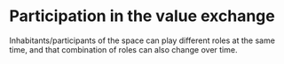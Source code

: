 # Participation in the value exchange

Inhabitants/participants of the space can play different roles at the same time, and that combination of roles can also change over time.	